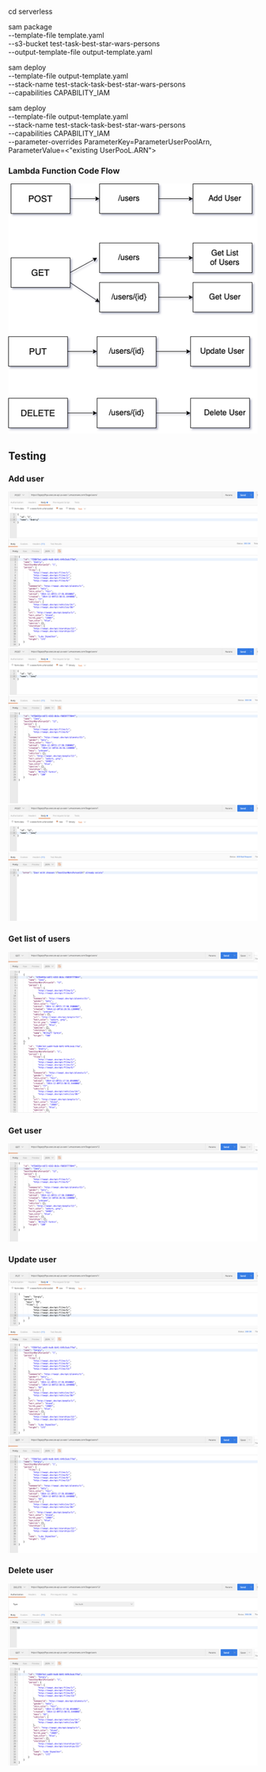 cd serverless

sam package \
    --template-file template.yaml \
    --s3-bucket test-task-best-star-wars-persons \
    --output-template-file output-template.yaml

sam deploy \
    --template-file output-template.yaml \
    --stack-name test-stack-task-best-star-wars-persons \
    --capabilities CAPABILITY_IAM


<!-- sam deploy with ParameterUserPoolArn -->
sam deploy \
    --template-file output-template.yaml \
    --stack-name test-stack-task-best-star-wars-persons \
    --capabilities CAPABILITY_IAM \
    --parameter-overrides ParameterKey=ParameterUserPoolArn,
    ParameterValue=<"existing UserPooL.ARN">

### Lambda Function Code Flow
![](img/lambdaFunctionCodeFlow.png)

## Testing
### Add user
![](img/post1.png)
![](img/post2.png)
![](img/post3.png)

### Get list of users
![](img/get.png)

### Get user
![](img/get2.png)

### Update user
![](img/put.png)
![](img/get3.png)

### Delete user
![](img/delete.png)
![](img/get4.png)
